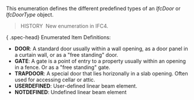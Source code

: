 ﻿This enumeration defines the different predefined types of an _IfcDoor_ or _IfcDoorType_ object.

> HISTORY&nbsp; New enumeration in IFC4.

{ .spec-head}
Enumerated Item Definitions:

* **DOOR**: A standard door usually within a wall opening, as a door panel in a curtain wall, or as a "free standing" door.
* **GATE**: A gate is a point of entry to a property usually within an opening in a fence. Or as a "free standing" gate.
* **TRAPDOOR**: A special door that lies horizonally in a slab opening. Often used for accessing cellar or attic.
* **USERDEFINED**: User-defined linear beam element.
* **NOTDEFINED**: Undefined linear beam element